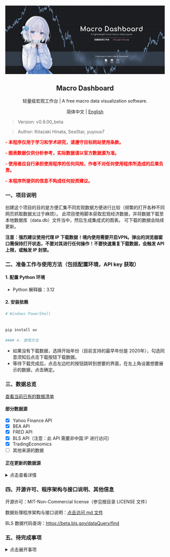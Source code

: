 <p align="center">
  <img src="doc/readme/chart.png" alt="Chart Example">
</p>
<h2 align="center">Macro Dashboard</h2>
  <p align="center">轻量级宏观工作台 | A free macro data visualization software.</p>


<p align="center">
    简体中文 | <a href="https://github.com/Kitazaki-Hinata/Macro_Dashboard/blob/dev/doc/README_en.md">English</a>
</p>

> Version: v0.9.00_beta

> Author: Kitazaki Hinata, SeaStar, yuyoux7

**<p style="color:red"> - 本程序仅用于学习和学术研究，请遵守目标网站使用条款。</p>**

**<p style="color:red"> - 图表数据仅供分析参考，实际数据请以官方数据源为准。</p>**

**<p style="color:red"> - 使用者应自行承担使用程序的任何风险，作者不对任何使用程序所造成的后果负责。</p>**

**<p style="color:red"> - 本程序所提供的信息不构成任何投资建议。</p>**


### 一、项目说明

创建这个项目的目的是方便汇集不同宏观数据方便进行比较（频繁的打开各种不同网页抓取数据太过于麻烦）。
此项目使用脚本获取宏观经济数据，并将数据下载至本地数据库（data.db）文件当中，然后生成集成式的图表。
可下载的数据会陆续更新。

**注意：强烈建议使用代理 IP 下载数据！境内使用需要开启VPN。弹出的浏览器窗口需保持打开状态，不要对其进行任何操作！不要快速重复下载数据，会触发 API 上限，或触发 IP 封禁。**


### 二、准备工作与使用方法（包括配置环境，API key 获取）

#### 1. 配置 Python 环境

- Python 解释器：3.12

#### 2. 安装依赖

```powershell
# Windows PowerShell
    
    
pip install uv
    
#### 4. 使用方法

```

- 如果没有下载数据，选择开始年份（目前支持的最早年份是 2020年），勾选同意须知后点击下载按钮下载数据。
- 等待下载完成后，点击左边栏的按钮跳转到想要的界面，在左上角设置想要展示的数据，点击确定。


### 三、数据总览

[查看当前已有的数据清单](doc/data_available.html)

#### 部分数据源

- [x] Yahoo Finance API
- [x] BEA API
- [x] FRED API
- [x] BLS API（注意：此 API 需要非中国 IP 进行访问）
- [x] TradingEconomics
- [ ] 其他来源的数据

#### 正在更新的数据源

<!-- markdownlint-disable MD033 -->
<details>
  <summary>点击查看详情</summary>

- [ ] AAII散户投资人情绪指数
- [ ] NAAIM经理人持仓指数
- [ ] 家庭/企业/政府负债比率，流动性指标
- [ ] 经常账户，贸易差额，FDI流入流出（BEA: ITA）
- [ ] 服务贸易（BEA: IntlServTrade）
- [ ] 美元计价的外储（BEA: IIP）
- [ ] 劳动力参与率 (Labor Force Participation Rate)
- [ ] 劳工成本与劳工效率
- [ ] 职位空缺与求职者比率 (Job Openings to Applicants Ratio)
- [ ] 临时工雇佣数据 (Temporary Help Services Employment)
- [ ] 亚特兰大联储薪资增长追踪 (Wage Growth Tracker)
- [ ] 中间品生产者价格指数 (Intermediate PPI)
- [ ] 原材料生产者价格指数 (Crude Materials PPI)
- [ ] 租金等价通胀指标 (Zillow租金指数、CoreLogic房价指数)
- [ ] 月度零售销售额 (Advance Monthly Retail Sales)
- [ ] 电子商务销售额占比
- [ ] 核心资本货物订单 (非国防除飞机订单)
- [ ] 建筑支出月报 (Construction Spending)
- [ ] 企业并购活动金额与数量
- [ ] 标普500企业盈利预期修正比率
- [ ] 分商品类别的贸易差额 (能源、汽车、农产品等)
- [ ] 实际有效汇率指数 (Real Effective Exchange Rate)
- [ ] 主要贸易伙伴国对美出口依存度
- [ ] 供应链压力指数 (如纽约联储的GSCPI)
- [ ] 标普PE水平
- [ ] 州与地方政府财政状况
- [ ] 社会保障与医疗保险支出趋势
- [ ] 企业税收与个人税收占比
- [ ] M2货币供应量增长率
- [ ] 银行信贷标准调查 (Senior Loan Officer Opinion Survey)
- [ ] 成屋销售月报 (Existing Home Sales)
- [ ] 住房空置率 (Homeowner & Rental Vacancy Rates)
- [ ] 抵押贷款申请指数 (MBA Purchase Index)
- [ ] 商业地产价格指数 (如NCREIF)
- [ ] 工业产出与产能利用率 (Federal Reserve G.17报告)
- [ ] 费城联储制造业指数
- [ ] 堪萨斯城联储制造业指数
- [ ] Markit制造业PMI终值
- [ ] OECD美国综合领先指标
- [ ] 经济意外指数 (Citi Economic Surprise Index)
- [ ] 世界大型企业联合会 (Conference Board)
- [ ] 消费者信心细分（预期指数 vs 现况指数）
- [ ] 美国能源信息署 (EIA)
- [ ] 周度原油库存、炼油厂利用率
- [ ] 全美房地产经纪人协会 (NAR)
- [ ] 成屋销售价格中位数
- [ ] 彭博经济意外指数
- [ ] 标普500同比与基钦周期
 
 </details>



### 四、开源许可、程序架构与接口说明、其他信息

开源许可：MIT-Non-Commercial license（参见根目录 LICENSE 文件）

数据处理程序架构与接口说明：[点击访问 md 文件](doc/structure.md)

BLS 数据代码查询：<https://beta.bls.gov/dataQuery/find>


### 五、待完成事项

<details>
    <summary>点击展开事项</summary>

**debug waitlist :**
- [ ] **新bug：four chart 光标十字针无法同步**
- [ ] four chart里面ctrl加滚轮无法同时缩放四个图表的纵轴
- [ ] One_chart导入db里面的列名以及限制输入框只能输入列名
- [ ] 再多次重新设置图表的时候，后面的数据会错位
- [ ] 软件启动的时候自动读取json里面的内容然后更新
- [ ] four chart里面数据有错开，数量都一致
- [ ] no show second line data on preview labeled
- [ ] one chart里面的右坐标轴字体没法缩小
- [ ] One chart里面的time lags功能（数据错位）还没有添加
- [ ] 在downloader里面会创建一个多余的data.db

**extra function waitlist :**
- [ ] 新板块：彭博文章
- [ ] 新板块：美债期限结构
- [ ] 设置图表网格的透明度&颜色
- [ ] 设立一个使用说明页面
- [ ] 储存上次设置好的线条样式
- [ ] i18n 多语言支持（简中，繁中，日文）


</details>








